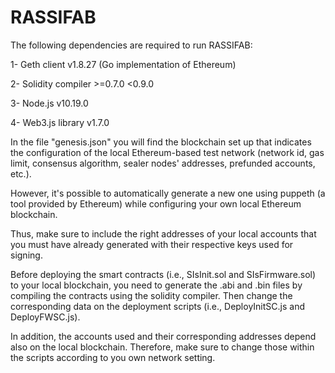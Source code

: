 # RASSIFAB

The following dependencies are required to run RASSIFAB:

1- Geth client v1.8.27 (Go implementation of Ethereum)

2- Solidity compiler >=0.7.0 <0.9.0

3- Node.js v10.19.0

4- Web3.js library v1.7.0

In the file "genesis.json" you will find the blockchain set up that indicates the configuration of the local Ethereum-based test network (network id, gas limit, consensus algorithm, sealer nodes' addresses, prefunded accounts, etc.). 

However, it's possible to automatically generate a new one using puppeth (a tool provided by Ethereum) while configuring your own local Ethereum blockchain. 

Thus, make sure to include the right addresses of your local accounts that you must have already generated with their respective keys used for signing.

Before deploying the smart contracts (i.e., SIsInit.sol and SIsFirmware.sol) to your local blockchain, you need to generate the .abi and .bin files by compiling the contracts using the solidity compiler. Then change the corresponding data on the deployment scripts (i.e., DeployInitSC.js and DeployFWSC.js). 

In addition, the accounts used and their corresponding addresses depend also on the local blockchain. Therefore, make sure to change those within the scripts according to you own network setting. 
